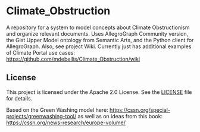 # Climate_Obstruction
A repository for a system to model concepts about Climate Obstructionism and organize relevant documents. Uses AllegroGraph Community version, the Gist Upper Model ontology from Semantic Arts, and the Python client for AllegroGraph. Also, see project Wiki. Currently just has additional examples of Climate Portal use cases: https://github.com/mdebellis/Climate_Obstruction/wiki 
## License
This project is licensed under the Apache 2.0 License. See the [LICENSE](https://github.com/mdebellis/Environmental_Obstruction/blob/main/LICENSE) file for details.

Based on the Green Washing model here: https://cssn.org/special-projects/greenwashing-tool/ as well as on ideas from this book: https://cssn.org/news-research/europe-volume/
